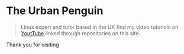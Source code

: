 # The Urban Penguin
> Linux expert and tutor based in the UK find my video tutorials on [YoutTube](https://youtube.com/theurbanpenguin) linked through repositories on this site.
> 
Thank you for visiting